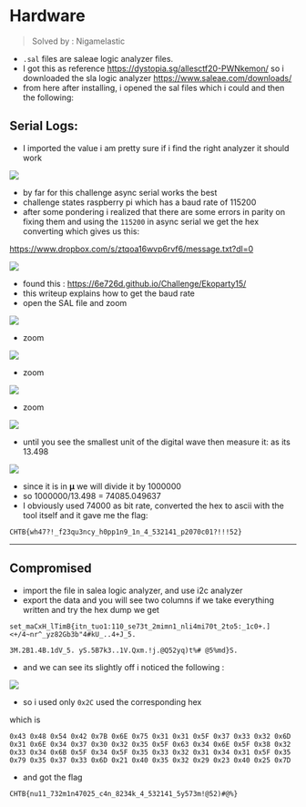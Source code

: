 # Hardware

> Solved by : Nigamelastic

* `.sal` files are saleae logic analyzer files. 
* I got this as reference https://dystopia.sg/allesctf20-PWNkemon/
so i downloaded the sla logic analyzer
https://www.saleae.com/downloads/
* from here after installing, i opened the sal files which i could and then the following:


## Serial Logs:

* I imported the value i am pretty sure if i find the right analyzer it should work

![](https://i.imgur.com/mO5s5Lx.png)

* by far for this challenge async serial works the best
* challenge states raspberry pi which has a baud rate of 115200
* after some pondering i realized that there are some errors in parity on fixing them and using the `115200` in async serial we get the hex converting which gives us this:

https://www.dropbox.com/s/ztqoa16wvp6rvf6/message.txt?dl=0

![](https://i.imgur.com/1wJv0Ws.png)

* found this : https://6e726d.github.io/Challenge/Ekoparty15/
* this writeup explains how to get the baud rate
* open the SAL file and zoom

![](https://i.imgur.com/hgD3Jz4.png)

* zoom 

![](https://i.imgur.com/fzE0pOJ.png)

* zoom

![](https://i.imgur.com/qwj6blJ.png)

* zoom 

![](https://i.imgur.com/1Gl1HTX.png)

* until you see the smallest unit of the digital wave then measure it: as its 13.498

![](https://i.imgur.com/j0S5hvd.png)

* since it is in **μ** we will divide it by 1000000
* so 1000000/13.498 = 74085.049637
* I obviously used 74000 as bit rate, converted the hex to ascii with the tool itself and it gave me the flag:

```
CHTB{wh47?!_f23qu3ncy_h0pp1n9_1n_4_532141_p2070c01?!!!52}
```

---

## Compromised

* import the file in salea logic analyzer, and use i2c analyzer
* export the data and you will see two columns if we take everything written and try the  hex dump we get

```
set_maCxH_lTimB{itn_tuo1:110_se73t_2mimn1_nli4mi70t_2to5:_1c0+.]<+/4~nr^_yz82Gb3b"4#kU_..4+J_5.
```
```
3M.2B1.4B.1dV_5. yS.5B7k3..1V.Qxm.!j.@Q52yq)t%# @5%md}S.
```

* and we can see its slightly off i noticed the following :

![](https://i.imgur.com/y8YiO2F.png)

* so i used only `0x2C` used the corresponding hex 

which is 

```
0x43 0x48 0x54 0x42 0x7B 0x6E 0x75 0x31 0x31 0x5F 0x37 0x33 0x32 0x6D 0x31 0x6E 0x34 0x37 0x30 0x32 0x35 0x5F 0x63 0x34 0x6E 0x5F 0x38 0x32 0x33 0x34 0x6B 0x5F 0x34 0x5F 0x35 0x33 0x32 0x31 0x34 0x31 0x5F 0x35 0x79 0x35 0x37 0x33 0x6D 0x21 0x40 0x35 0x32 0x29 0x23 0x40 0x25 0x7D
```

* and got the flag 

```
CHTB{nu11_732m1n47025_c4n_8234k_4_532141_5y573m!@52)#@%}
```